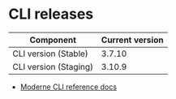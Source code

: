 # CLI releases

| Component             | Current version |
| --------------------- | --------------- |
| CLI version (Stable)  | 3.7.10          |
| CLI version (Staging) | 3.10.9           |

* [Moderne CLI reference docs](../user-documentation/moderne-cli/cli-reference.md)
